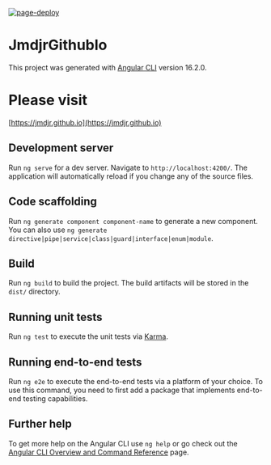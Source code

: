 [![page-deploy](https://github.com/jmdjr/jmdjr.github.io/actions/workflows/page-deploy.yml/badge.svg)](https://github.com/jmdjr/jmdjr.github.io/actions/workflows/page-deploy.yml)
# JmdjrGithubIo

This project was generated with [Angular CLI](https://github.com/angular/angular-cli) version 16.2.0.

# Please visit
[https://jmdjr.github.io](https://jmdjr.github.io)

## Development server

Run `ng serve` for a dev server. Navigate to `http://localhost:4200/`. The application will automatically reload if you change any of the source files.

## Code scaffolding

Run `ng generate component component-name` to generate a new component. You can also use `ng generate directive|pipe|service|class|guard|interface|enum|module`.

## Build

Run `ng build` to build the project. The build artifacts will be stored in the `dist/` directory.

## Running unit tests

Run `ng test` to execute the unit tests via [Karma](https://karma-runner.github.io).

## Running end-to-end tests

Run `ng e2e` to execute the end-to-end tests via a platform of your choice. To use this command, you need to first add a package that implements end-to-end testing capabilities.

## Further help

To get more help on the Angular CLI use `ng help` or go check out the [Angular CLI Overview and Command Reference](https://angular.io/cli) page.
